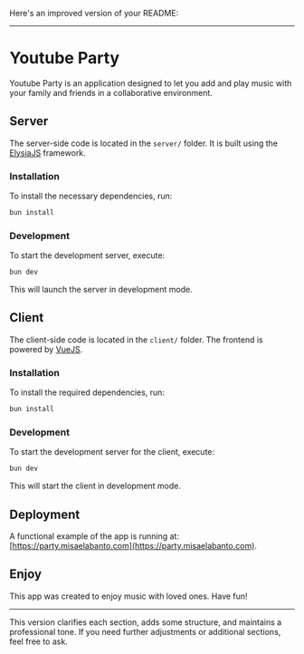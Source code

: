 Here's an improved version of your README:

---

# Youtube Party

Youtube Party is an application designed to let you add and play music with your family and friends in a collaborative environment.

## Server

The server-side code is located in the `server/` folder. It is built using the [ElysiaJS](https://elysiajs.com) framework.

### Installation

To install the necessary dependencies, run:

```bash
bun install
```

### Development

To start the development server, execute:

```bash
bun dev
```

This will launch the server in development mode.

## Client

The client-side code is located in the `client/` folder. The frontend is powered by [VueJS](https://vuejs.org).

### Installation

To install the required dependencies, run:

```bash
bun install
```

### Development

To start the development server for the client, execute:

```bash
bun dev
```

This will start the client in development mode.

## Deployment

A functional example of the app is running at: [https://party.misaelabanto.com](https://party.misaelabanto.com).

## Enjoy

This app was created to enjoy music with loved ones. Have fun!

---

This version clarifies each section, adds some structure, and maintains a professional tone. If you need further adjustments or additional sections, feel free to ask.
